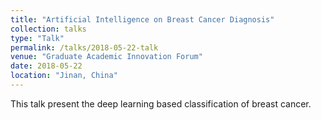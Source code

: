```yaml
---
title: "Artificial Intelligence on Breast Cancer Diagnosis"
collection: talks
type: "Talk"
permalink: /talks/2018-05-22-talk
venue: "Graduate Academic Innovation Forum"
date: 2018-05-22
location: "Jinan, China"
---
```


This talk present the deep learning based classification of breast cancer.

